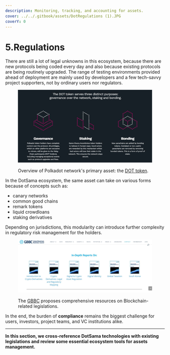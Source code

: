 ```yaml
---
description: Monitoring, tracking, and accounting for assets.
cover: ../../.gitbook/assets/DotRegulations (1).JPG
coverY: 0
---
```


# 5.Regulations

There are still a lot of legal unknowns in this ecosystem, because there are new protocols being coded every day and also because existing protocols are being routinely upgraded. The range of testing environments provided ahead of deployment are mainly used by developers and a few tech-savvy project supporters, not by ordinary users nor regulators.&#x20;

<figure><img src="../../.gitbook/assets/R_Dot.JPG" alt=""><figcaption><p>Overview of Polkadot network's primary asset: the <a href="https://polkadot.network/dot-token/">DOT token</a>.</p></figcaption></figure>



In the DotSama ecosystem, the same asset can take on various forms because of concepts such as:

* canary networks
* common good chains
* remark tokens
* liquid crowdloans
* staking derivatives

Depending on jurisdictions, this modularity can introduce further complexity in regulatory risk management for the holders.



<figure><img src="../../.gitbook/assets/R_GBBC.JPG" alt=""><figcaption><p>The <a href="https://gbbcouncil.org/gsmi/">GBBC</a> proposes comprehensive resources on Blockchain-related legislations.</p></figcaption></figure>

In the end, the burden of **compliance** remains the biggest challenge for users, investors, project teams, and VC institutions alike.

****

**In this section, we cross-reference DotSama technologies with existing legislations and review some essential ecosystem tools for assets management.**&#x20;

&#x20;
